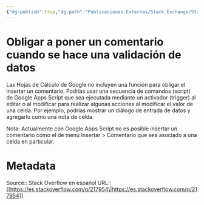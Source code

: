 ```yaml
---
{"dg-publish":true,"dg-path":"Publicaciones Externas/Stack Exchange/Stack Overflow en español/es.stackoverflow.com-217954.md","permalink":"/publicaciones-externas/stack-exchange/stack-overflow-en-espanol/es-stackoverflow-com-217954/","title":"Obligar a poner un comentario cuando se hace una validación de datos","hide":true,"noteIcon":"\"0\"","created":"2024-04-03T12:49:10.354-06:00","updated":"2024-04-05T16:43:54.513-06:00"}
---
```


# Obligar a poner un comentario cuando se hace una validación de datos

Las Hojas de Cálculo de Google no incluyen una función para obligar el insertar un comentario. Podrías usar una secuencia de comandos (script) de Google Apps Script que sea ejecutada mediante un activador (trigger) al editar o al modificar para realizar algunas acciones al modificar el valor de una celda. Por ejemplo, podrías mostrar un diálogo de entrada de datos y agregarlo como una nota de celda.

Nota: Actualmente con Google Apps Script no es posible insertar un comentario como el de menú Insertar > Comentario que sea asociado a una celda en particular.

# Metadata
Source:: Stack Overflow en español
URL:: [[https://es.stackoverflow.com/q/217954\|https://es.stackoverflow.com/q/217954]]


